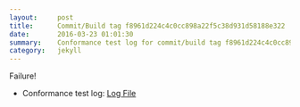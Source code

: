 ```yaml
---
layout:     post
title:      Commit/Build tag f8961d224c4c0cc898a22f5c38d931d58188e322
date:       2016-03-23 01:01:30
summary:    Conformance test log for commit/build tag f8961d224c4c0cc898a22f5c38d931d58188e322.
category:   jekyll
---
```


Failure!

- Conformance test log: [Log File]('http://s3-us-west-2.amazonaws.com/kraken-e2e-logs/conformance/kraken_f8961d224c4c0cc898a22f5c38d931d58188e322.log')
